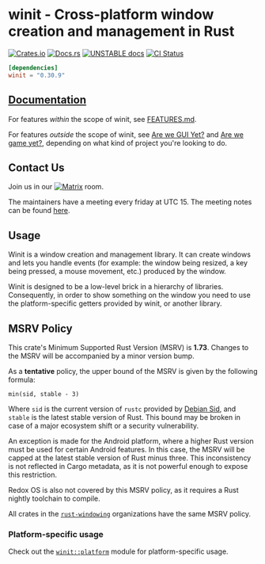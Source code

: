# winit - Cross-platform window creation and management in Rust

[![Crates.io](https://img.shields.io/crates/v/winit.svg)](https://crates.io/crates/winit)
[![Docs.rs](https://docs.rs/winit/badge.svg)](https://docs.rs/winit)
[![UNSTABLE docs](https://img.shields.io/github/actions/workflow/status/rust-windowing/winit/docs.yml?branch=master&label=UNSTABLE%20docs
)](https://rust-windowing.github.io/winit/winit/index.html)
[![CI Status](https://github.com/rust-windowing/winit/workflows/CI/badge.svg)](https://github.com/rust-windowing/winit/actions)

```toml
[dependencies]
winit = "0.30.9"
```

## [Documentation](https://docs.rs/winit)

For features _within_ the scope of winit, see [FEATURES.md](FEATURES.md).

For features _outside_ the scope of winit, see [Are we GUI Yet?](https://areweguiyet.com/) and [Are we game yet?](https://arewegameyet.rs/), depending on what kind of project you're looking to do.

## Contact Us

Join us in our [![Matrix](https://img.shields.io/badge/Matrix-%23rust--windowing%3Amatrix.org-blueviolet.svg)](https://matrix.to/#/#rust-windowing:matrix.org) room.

The maintainers have a meeting every friday at UTC 15. The meeting notes can be found [here](https://hackmd.io/@winit-meetings).

## Usage

Winit is a window creation and management library. It can create windows and lets you handle
events (for example: the window being resized, a key being pressed, a mouse movement, etc.)
produced by the window.

Winit is designed to be a low-level brick in a hierarchy of libraries. Consequently, in order to
show something on the window you need to use the platform-specific getters provided by winit, or
another library.

## MSRV Policy

This crate's Minimum Supported Rust Version (MSRV) is **1.73**. Changes to
the MSRV will be accompanied by a minor version bump.

As a **tentative** policy, the upper bound of the MSRV is given by the following
formula:

```
min(sid, stable - 3)
```

Where `sid` is the current version of `rustc` provided by [Debian Sid], and
`stable` is the latest stable version of Rust. This bound may be broken in case of a major ecosystem shift or a security vulnerability.

[Debian Sid]: https://packages.debian.org/sid/rustc

An exception is made for the Android platform, where a higher Rust version
must be used for certain Android features. In this case, the MSRV will be
capped at the latest stable version of Rust minus three. This inconsistency is
not reflected in Cargo metadata, as it is not powerful enough to expose this
restriction.

Redox OS is also not covered by this MSRV policy, as it requires a Rust nightly
toolchain to compile.

All crates in the [`rust-windowing`] organizations have the
same MSRV policy.

[`rust-windowing`]: https://github.com/rust-windowing

### Platform-specific usage

Check out the [`winit::platform`](https://docs.rs/winit/latest/winit/platform/index.html) module for platform-specific usage.
